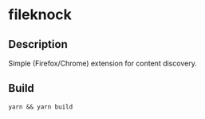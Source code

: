 # fileknock

## Description

Simple (Firefox/Chrome) extension for content discovery.

## Build

```
yarn && yarn build
```
